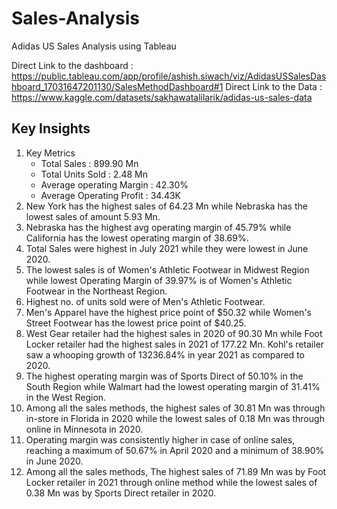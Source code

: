 # Sales-Analysis
Adidas US Sales Analysis using Tableau

Direct Link to the dashboard : https://public.tableau.com/app/profile/ashish.siwach/viz/AdidasUSSalesDashboard_17031647201130/SalesMethodDashboard#1
Direct Link to the Data : https://www.kaggle.com/datasets/sakhawatalilarik/adidas-us-sales-data

## Key Insights
1. Key Metrics
   * Total Sales : 899.90 Mn
   * Total Units Sold : 2.48 Mn
   * Average operating Margin : 42.30%
   * Average Operating Profit : 34.43K
2. New York has the highest sales of 64.23 Mn while Nebraska has the lowest sales of amount 5.93 Mn.
3. Nebraska has the highest avg operating margin of 45.79% while California has the lowest operating margin of 38.69%.
4. Total Sales were highest in July 2021 while they were lowest in June 2020.
5. The lowest sales is of Women's Athletic Footwear in Midwest Region while lowest Operating Margin of 39.97% is of Women's Athletic Footwear in the Northeast Region.
6. Highest no. of units sold were of Men's Athletic Footwear.
7. Men's Apparel have the highest price point of $50.32 while Women's Street Footwear has the lowest price point of $40.25.
8. West Gear retailer had the highest sales in 2020 of 90.30 Mn while Foot Locker retailer had the highest sales in 2021 of 177.22 Mn. Kohl's retailer saw a whooping growth of 13236.84% in year 2021 as compared to 2020.
9. The highest operating margin was of Sports Direct of 50.10% in the South Region while Walmart had the lowest operating margin of 31.41% in the West Region.
10. Among all the sales methods, the highest sales of 30.81 Mn was through in-store in Florida in 2020 while the lowest sales of 0.18 Mn was through online in Minnesota in 2020.
11. Operating margin was consistently higher in case of online sales, reaching a maximum of 50.67% in April 2020 and a minimum of 38.90% in June 2020.
12. Among all the sales methods, The highest sales of 71.89 Mn was by Foot Locker retailer in 2021 through online method while the lowest sales of 0.38 Mn was by Sports Direct retailer in 2020.
